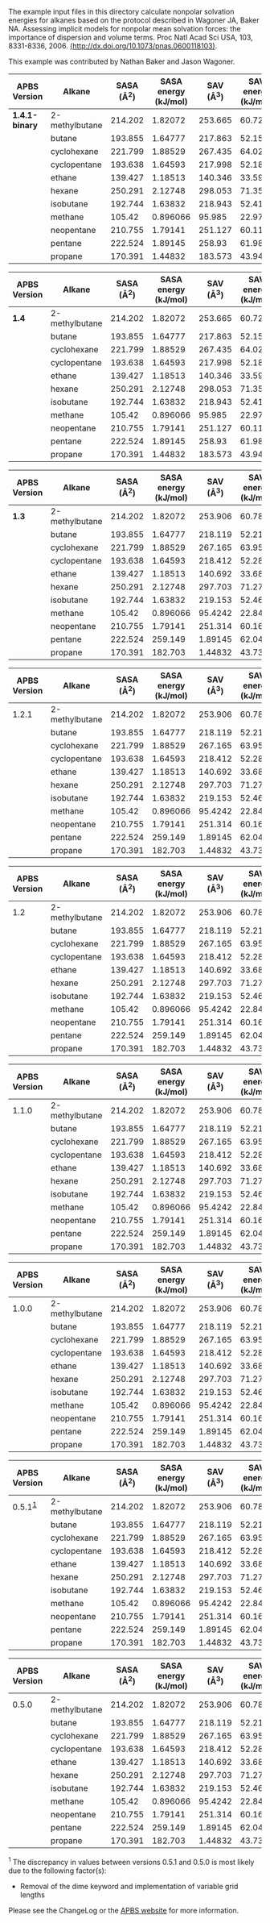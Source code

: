 The example input files in this directory calculate nonpolar solvation energies for alkanes based on the protocol described in Wagoner JA, Baker NA. Assessing implicit models for nonpolar mean solvation forces: the importance of dispersion and volume terms. Proc Natl Acad Sci USA, 103, 8331-8336, 2006. [(http://dx.doi.org/10.1073/pnas.0600118103)](http://dx.doi.org/10.1073/pnas.0600118103).

This example was contributed by Nathan Baker and Jason Wagoner.

APBS Version|Alkane|SASA (Å<sup>2</sup>)|SASA energy (kJ/mol)|SAV (Å<sup>3</sup>)|SAV energy (kJ/mol)|WCA energy (kJ/mol)|Total nonpolar solvation energy (kJ/mol)
---|---|---|---|---|---|---|---
**1.4.1-binary**|2-methylbutane|214.202|1.82072|253.665|60.7274|-48.1507|1.439739455792E+01
||butane|193.855|1.64777|217.863|52.1564|-41.7207|1.208346456826E+01
||cyclohexane|221.799|1.88529|267.435|64.0239|-52.3691|1.354016672221E+01
||cyclopentane|193.638|1.64593|217.998|52.1887|-44.471|9.363673200142E+00
||ethane|139.427|1.18513|140.346|33.5988|-25.3612|9.422717598546E+00
||hexane|250.291|2.12748|298.053|71.3539|-57.0807|1.640068943201E+01
||isobutane|192.744|1.63832|218.943|52.415|-40.8218|1.323144287435E+01
||methane|105.42|0.896066|95.985|22.9788|-15.9805|7.894367190329E+00
||neopentane|210.755|1.79141|251.127|60.1198|-47.4149|1.449633815052E+01
||pentane|222.524|1.89145|258.93|61.9878|-49.4003|1.447900211546E+01
||propane|170.391|1.44832|183.573|43.9474|-33.4721|1.192358496286E+01


APBS Version|Alkane|SASA (Å<sup>2</sup>)|SASA energy (kJ/mol)|SAV (Å<sup>3</sup>)|SAV energy (kJ/mol)|WCA energy (kJ/mol)|Total nonpolar solvation energy (kJ/mol)
---|---|---|---|---|---|---|---
**1.4**|2-methylbutane|214.202|1.82072|253.665|60.7274|-48.1507|1.439739455792E+01
||butane|193.855|1.64777|217.863|52.1564|-41.7207|1.208346456826E+01
||cyclohexane|221.799|1.88529|267.435|64.0239|-52.3691|1.354016672221E+01
||cyclopentane|193.638|1.64593|217.998|52.1887|-44.471|9.363673200142E+00
||ethane|139.427|1.18513|140.346|33.5988|-25.3612|9.422717598546E+00
||hexane|250.291|2.12748|298.053|71.3539|-57.0807|1.640068943201E+01
||isobutane|192.744|1.63832|218.943|52.415|-40.8218|1.323144287435E+01
||methane|105.42|0.896066|95.985|22.9788|-15.9805|7.894367190329E+00
||neopentane|210.755|1.79141|251.127|60.1198|-47.4149|1.449633815052E+01
||pentane|222.524|1.89145|258.93|61.9878|-49.4003|1.447900211546E+01
||propane|170.391|1.44832|183.573|43.9474|-33.4721|1.192358496286E+01

APBS Version|Alkane|SASA (Å<sup>2</sup>)|SASA energy (kJ/mol)|SAV (Å<sup>3</sup>)|SAV energy (kJ/mol)|WCA energy (kJ/mol)|Total nonpolar solvation energy (kJ/mol)
---|---|---|---|---|---|---|---
**1.3**|2-methylbutane|214.202|1.82072|253.906|60.7852|-48.3035|1.439739455792E+01
||butane|193.855|1.64777|218.119|52.2176|-41.6443|1.208346456826E+01
||cyclohexane|221.799|1.88529|267.165|63.9593|-52.4787|1.354016672221E+01
||cyclopentane|193.638|1.64593|218.412|52.2877|-44.3607|9.363673200142E+00
||ethane|139.427|1.18513|140.692|33.6818|-25.4382|9.422717598546E+00
||hexane|250.291|2.12748|297.703|71.2701|-57.1544|1.640068943201E+01
||isobutane|192.744|1.63832|219.153|52.4652|-40.8617|1.323144287435E+01
||methane|105.42|0.896066|95.4242|22.8446|-15.9414|7.894367190329E+00
||neopentane|210.755|1.79141|251.314|60.1647|-47.4807|1.449633815052E+01
||pentane|222.524|259.149|1.89145|62.0403|-49.456|1.447900211546E+01
||propane|170.391|182.703|1.44832|43.739|-33.4629|1.192358496286E+01

APBS Version|Alkane|SASA (Å<sup>2</sup>)|SASA energy (kJ/mol)|SAV (Å<sup>3</sup>)|SAV energy (kJ/mol)|WCA energy (kJ/mol)|Total nonpolar solvation energy (kJ/mol)
---|---|---|---|---|---|---|---
1.2.1|2-methylbutane|214.202|1.82072|253.906|60.7852|-48.3035|1.439739455792E+01
||butane|193.855|1.64777|218.119|52.2176|-41.6443|1.208346456826E+01
||cyclohexane|221.799|1.88529|267.165|63.9593|-52.4787|1.354016672221E+01
||cyclopentane|193.638|1.64593|218.412|52.2877|-44.3607|9.363673200142E+00
||ethane|139.427|1.18513|140.692|33.6818|-25.4382|9.422717598546E+00
||hexane|250.291|2.12748|297.703|71.2701|-57.1544|1.640068943201E+01
||isobutane|192.744|1.63832|219.153|52.4652|-40.8617|1.323144287435E+01
||methane|105.42|0.896066|95.4242|22.8446|-15.9414|7.894367190329E+00
||neopentane|210.755|1.79141|251.314|60.1647|-47.4807|1.449633815052E+01
||pentane|222.524|259.149|1.89145|62.0403|-49.456|1.447900211546E+01
||propane|170.391|182.703|1.44832|43.739|-33.4629|1.192358496286E+01

APBS Version|Alkane|SASA (Å<sup>2</sup>)|SASA energy (kJ/mol)|SAV (Å<sup>3</sup>)|SAV energy (kJ/mol)|WCA energy (kJ/mol)|Total nonpolar solvation energy (kJ/mol)
---|---|---|---|---|---|---|---
1.2|2-methylbutane|214.202|1.82072|253.906|60.7852|-48.3035|1.439739455792E+01
||butane|193.855|1.64777|218.119|52.2176|-41.6443|1.208346456826E+01
||cyclohexane|221.799|1.88529|267.165|63.9593|-52.4787|1.354016672221E+01
||cyclopentane|193.638|1.64593|218.412|52.2877|-44.3607|9.363673200142E+00
||ethane|139.427|1.18513|140.692|33.6818|-25.4382|9.422717598546E+00
||hexane|250.291|2.12748|297.703|71.2701|-57.1544|1.640068943201E+01
||isobutane|192.744|1.63832|219.153|52.4652|-40.8617|1.323144287435E+01
||methane|105.42|0.896066|95.4242|22.8446|-15.9414|7.894367190329E+00
||neopentane|210.755|1.79141|251.314|60.1647|-47.4807|1.449633815052E+01
||pentane|222.524|259.149|1.89145|62.0403|-49.456|1.447900211546E+01
||propane|170.391|182.703|1.44832|43.739|-33.4629|1.192358496286E+01

APBS Version|Alkane|SASA (Å<sup>2</sup>)|SASA energy (kJ/mol)|SAV (Å<sup>3</sup>)|SAV energy (kJ/mol)|WCA energy (kJ/mol)|Total nonpolar solvation energy (kJ/mol)
---|---|---|---|---|---|---|---
1.1.0|2-methylbutane|214.202|1.82072|253.906|60.7852|-48.3035|1.439739455792E+01
||butane|193.855|1.64777|218.119|52.2176|-41.6443|1.208346456826E+01
||cyclohexane|221.799|1.88529|267.165|63.9593|-52.4787|1.354016672221E+01
||cyclopentane|193.638|1.64593|218.412|52.2877|-44.3607|9.363673200142E+00
||ethane|139.427|1.18513|140.692|33.6818|-25.4382|9.422717598546E+00
||hexane|250.291|2.12748|297.703|71.2701|-57.1544|1.640068943201E+01
||isobutane|192.744|1.63832|219.153|52.4652|-40.8617|1.323144287435E+01
||methane|105.42|0.896066|95.4242|22.8446|-15.9414|7.894367190329E+00
||neopentane|210.755|1.79141|251.314|60.1647|-47.4807|1.449633815052E+01
||pentane|222.524|259.149|1.89145|62.0403|-49.456|1.447900211546E+01
||propane|170.391|182.703|1.44832|43.739|-33.4629|1.192358496286E+01

APBS Version|Alkane|SASA (Å<sup>2</sup>)|SASA energy (kJ/mol)|SAV (Å<sup>3</sup>)|SAV energy (kJ/mol)|WCA energy (kJ/mol)|Total nonpolar solvation energy (kJ/mol)
---|---|---|---|---|---|---|---
1.0.0|2-methylbutane|214.202|1.82072|253.906|60.7852|-48.3035|1.439739455792E+01
||butane|193.855|1.64777|218.119|52.2176|-41.6443|1.208346456826E+01
||cyclohexane|221.799|1.88529|267.165|63.9593|-52.4787|1.354016672221E+01
||cyclopentane|193.638|1.64593|218.412|52.2877|-44.3607|9.363673200142E+00
||ethane|139.427|1.18513|140.692|33.6818|-25.4382|9.422717598546E+00
||hexane|250.291|2.12748|297.703|71.2701|-57.1544|1.640068943201E+01
||isobutane|192.744|1.63832|219.153|52.4652|-40.8617|1.323144287435E+01
||methane|105.42|0.896066|95.4242|22.8446|-15.9414|7.894367190329E+00
||neopentane|210.755|1.79141|251.314|60.1647|-47.4807|1.449633815052E+01
||pentane|222.524|259.149|1.89145|62.0403|-49.456|1.447900211546E+01
||propane|170.391|182.703|1.44832|43.739|-33.4629|1.192358496286E+01

APBS Version|Alkane|SASA (Å<sup>2</sup>)|SASA energy (kJ/mol)|SAV (Å<sup>3</sup>)|SAV energy (kJ/mol)|WCA energy (kJ/mol)|Total nonpolar solvation energy (kJ/mol)
---|---|---|---|---|---|---|---
0.5.1<sup>[1](#1)</sup>|2-methylbutane|214.202|1.82072|253.906|60.7852|-48.3035|1.439739455792E+01
||butane|193.855|1.64777|218.119|52.2176|-41.6443|1.208346456826E+01
||cyclohexane|221.799|1.88529|267.165|63.9593|-52.4787|1.354016672221E+01
||cyclopentane|193.638|1.64593|218.412|52.2877|-44.3607|9.363673200142E+00
||ethane|139.427|1.18513|140.692|33.6818|-25.4382|9.422717598546E+00
||hexane|250.291|2.12748|297.703|71.2701|-57.1544|1.640068943201E+01
||isobutane|192.744|1.63832|219.153|52.4652|-40.8617|1.323144287435E+01
||methane|105.42|0.896066|95.4242|22.8446|-15.9414|7.894367190329E+00
||neopentane|210.755|1.79141|251.314|60.1647|-47.4807|1.449633815052E+01
||pentane|222.524|259.149|1.89145|62.0403|-49.456|1.447900211546E+01
||propane|170.391|182.703|1.44832|43.739|-33.4629|1.192358496286E+01

APBS Version|Alkane|SASA (Å<sup>2</sup>)|SASA energy (kJ/mol)|SAV (Å<sup>3</sup>)|SAV energy (kJ/mol)|WCA energy (kJ/mol)|Total nonpolar solvation energy (kJ/mol)
---|---|---|---|---|---|---|---
0.5.0|2-methylbutane|214.202|1.82072|253.906|60.7852|-48.3035|1.430239579640E+01
||butane|193.855|1.64777|218.119|52.2176|-41.6443|1.222110127537E+01
||cyclohexane|221.799|1.88529|267.165|63.9593|-52.4787|1.336586748209E+01
||cyclopentane|193.638|1.64593|218.412|52.2877|-44.3607|9.572911268235E+00
||ethane|139.427|1.18513|140.692|33.6818|-25.4382|9.428701470984E+00
||hexane|250.291|2.12748|297.703|71.2701|-57.1544|1.624316652259E+01
||isobutane|192.744|1.63832|219.153|52.4652|-40.8617|1.324178842307E+01
||methane|105.42|0.896066|95.4242|22.8446|-15.9414|7.799212389992E+00
||neopentane|210.755|1.79141|251.314|60.1647|-47.4807|1.447540747648E+01
||pentane|222.524|259.149|1.89145|62.0403|-49.456|1.447574303821E+01
||propane|170.391|182.703|1.44832|43.739|-33.4629|1.172438897305E+01

<a name=1></a><sup>1</sup> The discrepancy in values between versions 0.5.1 and 0.5.0 is most likely due to the following factor(s):

-   Removal of the dime keyword and implementation of variable grid lengths

Please see the ChangeLog or the [APBS website](http://www.poissonboltzmann.org/) for more information.


